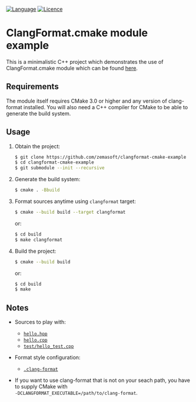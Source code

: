 [![Language](https://img.shields.io/badge/language-CMake-blue.svg)](https://cmake.org/)
[![Licence](https://img.shields.io/badge/license-Boost%201.0-blue.svg)](http://www.boost.org/LICENSE_1_0.txt)

# ClangFormat.cmake module example

This is a minimalistic C++ project which demonstrates the use of
ClangFormat.cmake module which can be found
[here](https://github.com/zemasoft/clangformat-cmake).

## Requirements

The module itself requires CMake 3.0 or higher and any version of clang-format
installed. You will also need a C++ compiler for CMake to be able to generate
the build system.

## Usage

1) Obtain the project:

   ```bash
   $ git clone https://github.com/zemasoft/clangformat-cmake-example
   $ cd clangformat-cmake-example
   $ git submodule --init --recursive
   ```

2) Generate the build system:

   ```bash
   $ cmake . -Bbuild
   ```

3) Format sources anytime using `clangformat` target:

   ```bash
   $ cmake --build build --target clangformat
   ```

   or:

   ```bash
   $ cd build
   $ make clangformat
   ```

4) Build the project:

   ```bash
   $ cmake --build build
   ```

   or:

   ```bash
   $ cd build
   $ make
   ```

## Notes

* Sources to play with:
  * [`hello.hpp`](hello.hpp)
  * [`hello.cpp`](hello.cpp)
  * [`test/hello_test.cpp`](test/hello_test.cpp)

* Format style configuration:
  * [`.clang-format`](.clang-format)

* If you want to use clang-format that is not on your seach path, you have to
  supply CMake with<br/>`-DCLANGFORMAT_EXECUTABLE=/path/to/clang-format`.
